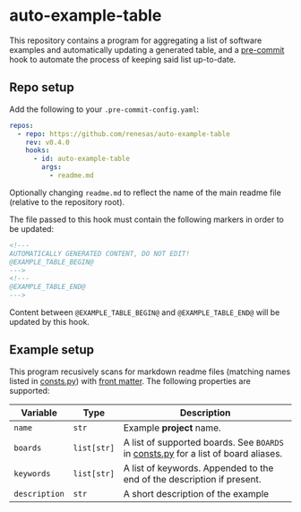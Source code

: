 # auto-example-table

This repository contains a program for aggregating a list of software examples
and automatically updating a generated table, and a [pre-commit][precommit]
hook to automate the process of keeping said list up-to-date.

[precommit]: https://pre-commit.com

## Repo setup

Add the following to your `.pre-commit-config.yaml`:

```yaml
repos:
  - repo: https://github.com/renesas/auto-example-table
    rev: v0.4.0
    hooks:
      - id: auto-example-table
        args:
          - readme.md
```

Optionally changing `readme.md` to reflect the name of the main readme file
(relative to the repository root).

The file passed to this hook must contain the following markers in order to be
updated:

```html
<!---
AUTOMATICALLY GENERATED CONTENT, DO NOT EDIT!
@EXAMPLE_TABLE_BEGIN@
--->
<!---
@EXAMPLE_TABLE_END@
--->
```

Content between `@EXAMPLE_TABLE_BEGIN@` and `@EXAMPLE_TABLE_END@` will be
updated by this hook.

## Example setup

This program recusively scans for markdown readme files (matching names listed
in [consts.py][consts]) with [front matter][frontmatter].
The following properties are supported:

|Variable|Type|Description|
|-|-|-|
|`name`|`str`|Example **project** name.|
|`boards`|`list[str]`|A list of supported boards. See `BOARDS` in [consts.py][consts] for a list of board aliases.|
|`keywords`|`list[str]`|A list of keywords. Appended to the end of the description if present.|
|`description`|`str`|A short description of the example|

[frontmatter]: https://jekyllrb.com/docs/front-matter
[consts]: auto_example_table/consts.py

